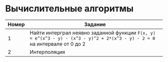 # Вычислительные алгоритмы
| Номер | Задание |
|-------|---------|
| 1 | Найти интерграл неявно заданной функции `F(x, y) = e^(x^3 - y) - (x^3 - y)^2 + 2*(x^3 - y) - 2 = 0` на интервале от 0 до 2 |
| 2 | Интерполяция |
